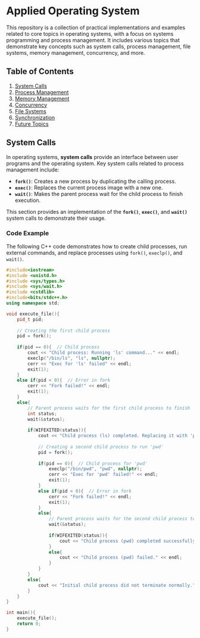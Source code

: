 # Applied Operating System

This repository is a collection of practical implementations and examples related to core topics in operating systems, with a focus on systems programming and process management. It includes various topics that demonstrate key concepts such as system calls, process management, file systems, memory management, concurrency, and more.

## Table of Contents

1. [System Calls](#system-calls)
2. [Process Management](#process-management)
3. [Memory Management](#memory-management)
4. [Concurrency](#concurrency)
5. [File Systems](#file-systems)
6. [Synchronization](#synchronization)
7. [Future Topics](#future-topics)

## System Calls

In operating systems, **system calls** provide an interface between user programs and the operating system. Key system calls related to process management include:

- **`fork()`**: Creates a new process by duplicating the calling process.
- **`exec()`**: Replaces the current process image with a new one.
- **`wait()`**: Makes the parent process wait for the child process to finish execution.

This section provides an implementation of the **`fork()`**, **`exec()`**, and **`wait()`** system calls to demonstrate their usage.

### Code Example

The following C++ code demonstrates how to create child processes, run external commands, and replace processes using `fork()`, `execlp()`, and `wait()`.

```cpp
#include<iostream>
#include <unistd.h>
#include <sys/types.h>
#include <sys/wait.h>
#include <cstdlib>
#include<bits/stdc++.h>
using namespace std;

void execute_file(){
    pid_t pid;
    
    // Creating the first child process
    pid = fork();
    
    if(pid == 0){  // Child process
        cout << "Child process: Running 'ls' command..." << endl;
        execlp("/bin/ls", "ls", nullptr);
        cerr << "Exec for 'ls' failed" << endl;
        exit(1);
    }
    else if(pid < 0){  // Error in fork
        cerr << "Fork failed!" << endl;
        exit(1);
    }
    else{
        // Parent process waits for the first child process to finish
        int status;
        wait(&status);
        
        if(WIFEXITED(status)){
            cout << "Child process (ls) completed. Replacing it with 'pwd' command..." << endl;
            
            // Creating a second child process to run 'pwd'
            pid = fork();
            
            if(pid == 0){  // Child process for 'pwd'
                execlp("/bin/pwd", "pwd", nullptr);
                cerr << "Exec for 'pwd' failed!" << endl;
                exit(1);
            }
            else if(pid < 0){  // Error in fork
                cerr << "Fork failed!" << endl;
                exit(1);
            }
            else{
                // Parent process waits for the second child process to finish
                wait(&status);
                
                if(WIFEXITED(status)){
                    cout << "Child process (pwd) completed successfully." << endl;
                }
                else{
                    cout << "Child process (pwd) failed." << endl;
                }
            }
        }
        else{
            cout << "Initial child process did not terminate normally." << endl;
        }
    }
}

int main(){
    execute_file();
    return 0;
}
